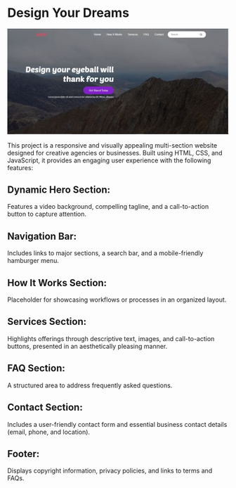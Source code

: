 # Design Your Dreams

![Sample Image](images/demo.JPG)

This project is a responsive and visually appealing multi-section website designed for creative agencies or businesses. Built using HTML, CSS, and JavaScript, it provides an engaging user experience with the following features:

## Dynamic Hero Section:
Features a video background, compelling tagline, and a call-to-action button to capture attention.

## Navigation Bar:
Includes links to major sections, a search bar, and a mobile-friendly hamburger menu.

## How It Works Section:
Placeholder for showcasing workflows or processes in an organized layout.

## Services Section:
Highlights offerings through descriptive text, images, and call-to-action buttons, presented in an aesthetically pleasing manner.

## FAQ Section:
A structured area to address frequently asked questions.

## Contact Section:
Includes a user-friendly contact form and essential business contact details (email, phone, and location).

## Footer:
Displays copyright information, privacy policies, and links to terms and FAQs.

